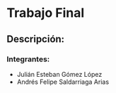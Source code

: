 # Trabajo Final
## Descripción: 
### Integrantes:
* Julián Esteban Gómez López
* Andrés Felipe Saldarriaga Arias

